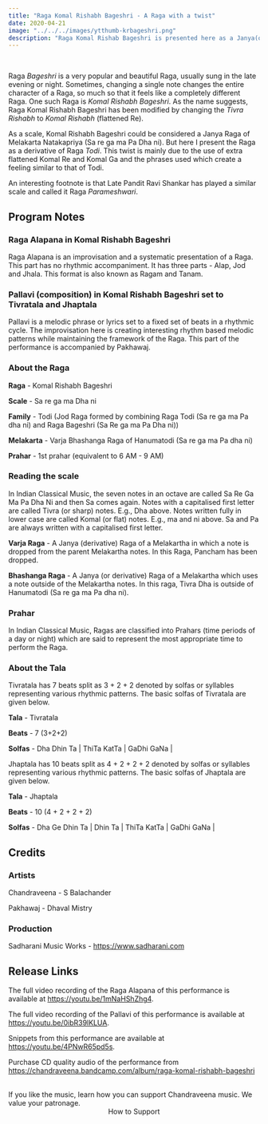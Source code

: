 ```yaml
---
title: "Raga Komal Rishabh Bageshri - A Raga with a twist"
date: 2020-04-21
image: "../../../images/ytthumb-krbageshri.png"
description: "Raga Komal Rishab Bageshri is presented here as a Janya(or derivative) of Todi family of Ragas. Here, I perform a detailed Alap in three sections followed by two compositions in Tivratala (7 beats) and Jhaptala (10 beats)"
---
```


<you-tube videoid="1mNaHShZhg4"></you-tube>
<br>

Raga *Bageshri* is a very popular and beautiful Raga, usually sung in the late evening or night. Sometimes, changing a single note changes the entire character of a Raga, so much so that it feels like a completely different Raga. One such Raga is *Komal Rishabh Bageshri*. As the name suggests, Raga Komal Rishabh Bageshri has been modified by changing the *Tivra Rishabh* to *Komal Rishabh* (flattened Re).

As a scale, Komal Rishabh Bageshri could be considered a Janya Raga of Melakarta Natakapriya (Sa re ga ma Pa Dha ni). But here I present the Raga as a derivative of Raga *Todi*. This twist is mainly due to the use of extra flattened Komal Re and Komal Ga and the phrases used which create a feeling similar to that of Todi.

An interesting footnote is that Late Pandit Ravi Shankar has played a similar scale and called it Raga *Parameshwari*.

## Program Notes

### Raga Alapana in Komal Rishabh Bageshri
Raga Alapana is an improvisation and a systematic presentation of a Raga. This part has no rhythmic accompaniment. It has three parts - Alap, Jod and Jhala. This format is also known as Ragam and Tanam.

### Pallavi (composition) in Komal Rishabh Bageshri set to Tivratala and Jhaptala
Pallavi is a melodic phrase or lyrics set to a fixed set of beats in a rhythmic cycle. The improvisation here is creating interesting rhythm based melodic patterns while maintaining the framework of the Raga. This part of the performance is accompanied by Pakhawaj.

### About the Raga

**Raga** - Komal Rishabh Bageshri

**Scale** - Sa re ga ma Dha ni

**Family** - Todi (Jod Raga formed by combining Raga Todi (Sa re ga ma Pa dha ni) and Raga Bageshri (Sa Re ga ma Pa Dha ni))

**Melakarta** - Varja Bhashanga Raga of Hanumatodi (Sa re ga ma Pa dha ni)

**Prahar** - 1st prahar (equivalent to 6 AM - 9 AM)

### Reading the scale
In Indian Classical Music, the seven notes in an octave are called Sa Re Ga Ma Pa Dha Ni and then Sa comes again. Notes with a capitalised first letter are called Tivra (or sharp) notes. E.g., Dha above. Notes written fully in lower case are called Komal (or flat) notes. E.g., ma and ni above. Sa and Pa are always written with a capitalised first letter.

**Varja Raga** - A Janya (derivative) Raga of a Melakartha in which  a note is dropped from the parent  Melakartha notes. In this Raga, Pancham has been dropped.

**Bhashanga Raga** - A Janya (or derivative) Raga of a Melakartha which uses a note outside of the Melakartha notes. In this raga, Tivra Dha  is outside of Hanumatodi (Sa re ga ma Pa dha ni).

### Prahar
In Indian Classical Music, Ragas are classified into Prahars (time periods of a day or night) which are said to represent the most appropriate time to perform the Raga.

### About the Tala

Tivratala has 7 beats split as 3 + 2 + 2 denoted by solfas or syllables representing various rhythmic patterns. The basic solfas of Tivratala are given below.

**Tala** - Tivratala

**Beats** - 7 (3+2+2)

**Solfas** - Dha Dhin Ta | ThiTa KatTa | GaDhi GaNa |

Jhaptala has 10 beats split as 4 + 2 + 2 + 2 denoted by solfas or syllables representing various rhythmic patterns. The basic solfas of Jhaptala are given below.

**Tala** - Jhaptala

**Beats** - 10 (4 + 2 + 2 + 2)

**Solfas** - Dha Ge Dhin Ta | Dhin Ta | ThiTa KatTa | GaDhi GaNa |


## Credits
### Artists
Chandraveena - S Balachander

Pakhawaj - Dhaval Mistry

### Production
Sadharani Music Works - https://www.sadharani.com

## Release Links

The full video recording of the Raga Alapana of this performance is available at https://youtu.be/1mNaHShZhg4.

The full video recording of the Pallavi of this performance is available at https://youtu.be/0ibR39lKLUA.

Snippets from this performance are available at https://youtu.be/4PNwR65pd5s.

Purchase CD quality audio of the performance from https://chandraveena.bandcamp.com/album/raga-komal-rishabh-bageshri

<br>

<notice-box>
If you like the music, learn how you can support Chandraveena music. We value your patronage.
<div style="text-align:center">
<my-button to="/support/">How to Support</my-button>
</div>
</notice-box>
